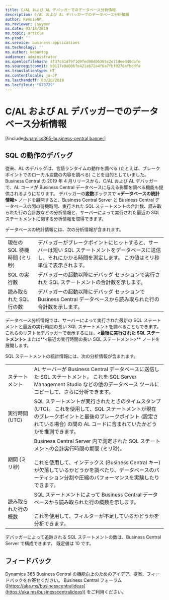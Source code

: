 ```yaml
---
title: C/AL および AL デバッガーでのデータベース分析情報
description: C/AL および AL デバッガーでのデータベース分析情報
author: KennieNP
ms.reviewer: jswymer
ms.date: 03/18/2019
ms.topic: article
ms.prod: ''
ms.service: business-applications
ms.technology: ''
ms.author: kepontop
audience: administrator
ms.openlocfilehash: 4f37c61df9f1d9fed98d06365c2e71deed40dafe
ms.sourcegitcommit: b9117e0a006fe421a672a4f6a7fbf0276efbddfa
ms.translationtype: HT
ms.contentlocale: ja-JP
ms.lasthandoff: 03/20/2019
ms.locfileid: "878729"
---
```

# <a name="database-insights-in-cal-and-al-debuggers"></a>C/AL および AL デバッガーでのデータベース分析情報

[!include[dynamics365-business-central banner](../includes/dynamics365-business-central.md)]

## <a name="debugging-sql-behavior"></a>SQL の動作のデバッグ

従来、AL のデバッグは、言語ランタイムの動作を調べる (たとえば、ブレークポイントでのローカル変数の内容を調べる) ことを目的としていました。 Business Central の 2019 年 4 月リリースから、C/AL および AL デバッガーで、AL コードが Business Central データベースに与える影響を調べる機能も提供されるようになります。 デバッガーの**変数**ボックスで **\<データベースの統計情報\>** ノードを展開すると、Business Central Server と Business Central データベースの間の待機時間、実行された SQL ステートメントの合計数、読み取られた行の合計数などの分析情報と、サーバーによって実行された最近の SQL ステートメントに関する分析情報を取得できます。
 
データベースの統計情報には、次の分析情報が含まれます。


|    |    |
| -- | -- |
|現在の SQL 待機時間 (ミリ秒) | デバッガーがブレークポイントにヒットすると、サーバーは短い SQL ステートメントをデータベースに送信し、それにかかる時間を測定します。 この値はミリ秒単位で表示されます。|
|SQL の実行数 | デバッガーの起動以降にデバッグ セッションで実行された SQL ステートメントの合計数を示します。|
|読み取られた SQL 行の数 | デバッガーの起動以降にデバッグ セッションで Business Central データベースから読み取られた行の合計数を示します。|

データベース分析情報では、サーバーによって実行された最新の SQL ステートメントと最近の実行時間の長い SQL ステートメントを調べることもできます。 これらのリストをデバッガーで表示するには、**\<最後に実行された SQL ステートメント\>** または**\<最近の実行時間の長い SQL ステートメント\>** ノードを展開します。  
 
SQL ステートメントの統計情報には、次の分析情報が含まれます。

|||
|-|-|
|ステートメント | AL サーバーが Business Central データベースに送信した SQL ステートメント。 これを SQL Server Management Studio などの他のデータベース ツールにコピーして、さらに分析できます。|
|実行時間 (UTC) | SQL ステートメントが実行されたときのタイムスタンプ (UTC)。 これを使用して、SQL ステートメントが現在のブレークポイントと最後のブレークポイント (設定されている場合) の間の AL コードに含まれていたかどうかを推測できます。|
|期間 (ミリ秒) | Business Central Server 内で測定された SQL ステートメントの合計実行時間の期間 (ミリ秒)。<br /><br />これを使用して、インデックス (Business Central キー) が欠落しているかどうかを調べたり、データベースのパーティション分割や圧縮のパフォーマンスを実験したりできます。|
|読み取られた行の概数 | SQL ステートメントによって Business Central データベースから読み取られた行の概数を示します。<br /><br />これを使用して、フィルターが不足しているかどうかを分析できます。|

デバッガーによって追跡される SQL ステートメントの数は、Business Central Server で構成できます。 既定値は 10 です。

## <a name="tell-us-what-you-think"></a>フィードバック
Dynamics 365 Business Central の機能向上のためのアイデア、提案、フィードバックをお寄せください。 Business Central フォーラム ([https://aka.ms/businesscentralideas](https://aka.ms/businesscentralideas)) をご利用ください。

